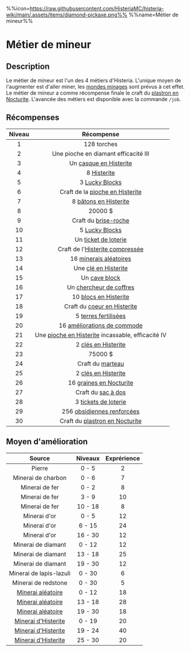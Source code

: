 %%icon=https://raw.githubusercontent.com/HisteriaMC/histeria-wiki/main/.assets/items/diamond-pickaxe.png%%
%%name=Métier de mineur%%

# Métier de mineur
## Description
Le métier de mineur est l'un des 4 métiers d'Histeria. L'unique moyen de l'augmenter est d'aller miner, les [mondes minages](https://histeria.fr/wiki/mondes/minage-servers) sont prévus à cet effet.
Le métier de mineur a comme récompense finale le craft du [plastron en Nocturite](https://histeria.fr/wiki/armures/nocturite-chestplate).
L'avancée des métiers est disponible avec la commande `/job`.

## Récompenses

| Niveau | Récompense |
|:---:|:---:|
| 1 | 128 torches |
| 2 | Une pioche en diamant efficacité III |
| 3 | Un [casque en Histerite](https://histeria.fr/wiki/armures/histerite-helmet) |
| 4 | 8 [Histerite](https://histeria.fr/wiki/ressources/histerite) |
| 5 | 3 [Lucky Blocks](https://histeria.fr/wiki/blocs/lucky-block) |
| 6 | Craft de la [pioche en Histerite](https://histeria.fr/wiki/outils/histerite-pickaxe) |
| 7 | 8 [bâtons en Histerite](https://histeria.fr/wiki/ressources/histerite-stick) |
| 8 | 20000 $ |
| 9 | Craft du [brise-roche](https://histeria.fr/wiki/blocs/cobble-breaker) |
| 10 | 5 [Lucky Blocks](https://histeria.fr/wiki/blocs/lucky-block) |
| 11 | Un [ticket de loterie](https://histeria.fr/wiki/objets/lottery-ticket) |
| 12 | Craft de l'[Histerite compressée](https://histeria.fr/wiki/ressources/histerite-compress) |
| 13 | 16 [minerais aléatoires](https://histeria.fr/wiki/blocs/random-ore) |
| 14 | Une [clé en Histerite](https://histeria.fr/wiki/clés/histerite-key) |
| 15 | Un [cave block](https://histeria.fr/wiki/blocs/cave-block) |
| 16 | Un [chercheur de coffres](https://histeria.fr/wiki/objets/chest-finder) |
| 17 | 10 [blocs en Histerite](https://histeria.fr/wiki/ressources/histerite-block) |
| 18 | Craft du [coeur en Histerite](https://histeria.fr/wiki/ressources/histerite-core) |
| 19 | 5 [terres fertilisées](https://histeria.fr/wiki/blocs/fertilized-dirt) |
| 20 | 16 [améliorations de commode](https://histeria.fr/wiki/objets/drawer-upgrade) |
| 21 | Une [pioche en Histerite](https://histeria.fr/wiki/outils/histerite-pickaxe) incassable, efficacité IV |
| 22 | 2 [clés en Histerite](https://histeria.fr/wiki/clés/histerite-key) |
| 23 | 75000 $ |
| 24 | Craft du [marteau](https://histeria.fr/wiki/outils/hammer) |
| 25 | 2 [clés en Histerite](https://histeria.fr/wiki/clés/histerite-key) |
| 26 | 16 [graines en Nocturite](https://histeria.fr/wiki/ressources/nocturite-seed) |
| 27 | Craft du [sac à dos](https://histeria.fr/wiki/objets/item-pack) |
| 28 | 3 [tickets de loterie](https://histeria.fr/wiki/objets/lottery-ticket) |
| 29 | 256 [obsidiennes renforcées](https://histeria.fr/wiki/blocs/reinforced-obsidian) |
| 30 | Craft du [plastron en Nocturite](https://histeria.fr/wiki/armures/nocturite-chestplate) |

## Moyen d'amélioration

| Source | Niveaux | Exprérience |
|:---:|:---:|:---:|
| Pierre | 0 - 5 | 2 |
| Minerai de charbon | 0 - 6 | 7 |
| Minerai de fer | 0 - 2 | 8 |
| Minerai de fer | 3 - 9 | 10 |
| Minerai de fer | 10 - 18 | 8 |
| Minerai d'or | 0 - 5 | 12 |
| Minerai d'or | 6 - 15 | 24 |
| Minerai d'or | 16 - 30 | 12 |
| Minerai de diamant | 0 - 12 | 12 |
| Minerai de diamant | 13 - 18 | 25 |
| Minerai de diamant | 19 - 30 | 12 |
| Minerai de lapis-lazuli | 0 - 30 | 6 |
| Minerai de redstone | 0 - 30 | 5 |
| [Minerai aléatoire](https://histeria.fr/wiki/blocs/random-ore) | 0 - 12 | 18 |
| [Minerai aléatoire](https://histeria.fr/wiki/blocs/random-ore) | 13 - 18 | 28 |
| [Minerai aléatoire](https://histeria.fr/wiki/blocs/random-ore) | 19 - 30 | 18 |
| [Minerai d'Histerite](https://histeria.fr/wiki/ressources/histerite-ore) | 0 - 19 | 20 |
| [Minerai d'Histerite](https://histeria.fr/wiki/ressources/histerite-ore) | 19 - 24 | 40 |
| [Minerai d'Histerite](https://histeria.fr/wiki/ressources/histerite-ore) | 25 - 30 | 20 |
